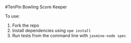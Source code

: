 #TenPin Bowling Score Keeper

To use:
1. Fork the repo
2. Install dependencies using `npm install`
3. Run tests from the command line with `jasmine-node spec`
